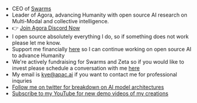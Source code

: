 - CEO of [Swarms](https://www.swarms.world/)
- Leader of Agora, advancing Humanity with open source AI research on Multi-Modal and collective intelligence.
- 👉 [Join Agora Discord Now](https://discord.gg/qUtxnK2NMf)
- I open source absolutely everything I do, so if something does not work please let me know.
- Support me financially [here](https://polar.sh/kyegomez) so I can continue working on open source AI to advance Humanity
- We're actively fundraising for Swarms and Zeta so if you would like to invest please schedule a conversation with me [here](https://calendly.com/swarm-corp/30min)
- My email is kye@apac.ai if you want to contact me for professional inquries
- [Follow me on twitter for breakdown on AI model architectures](https://twitter.com/KyeGomezB)
- [Subscribe to my YouTube for new demo videos of my creations](https://www.youtube.com/@kyegomez3242)
